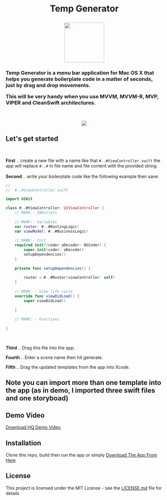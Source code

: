 <h1> <p align="center"> Temp Generator </h1>

<p align="center">
<img width="128" height="128" src="https://github.com/SoufianHossam/TempGenerator/blob/master/Template%20Generator/Supporting%20Files/Assets.xcassets/AppIcon.appiconset/1024.png?raw=true">
</p>

<h3 style=”color: gray;"> Temp Generator is a menu bar application for Mac OS X that helps you generate boilerplate code in a matter of seconds, just by drag and drop movements.
<br/>
                        
This will be very handy when you use MVVM, MVVM-R, MVP, VIPER and CleanSwift architectures. </h3> 
<br/>
<p align="center">
<img src="https://github.com/SoufianHossam/TempGenerator/blob/master/Template%20Generator/Supporting%20Files/Demo-min.gif?raw=true">
</p>

## Let's get started
<br/>

**First** .. create a new file with a name like that `#..#ViewController.swift` the app will replace `#..#` in file name and file content with the provided string.
<br/><br/>
**Second** .. write your boilerplate code like the following example then save:
```swift
//
//  #..#ViewController.swift

import UIKit

class #..#ViewController: UIViewController {
    // MARK:- IBOutlets
    
    // MARK:- Variables
    var router: #..#RoutingLogic!
    var viewModel: #..#BusinessLogic!
    
    // MARK:- Init
    required init?(coder aDecoder: NSCoder) {
        super.init(coder: aDecoder)
        setupDependencies()
    }
    
    private func setupDependencies() {
        
        router = #..#Router(viewController: self)
    }
    
    // MARK: - View life cycle
    override func viewDidLoad() {
        super.viewDidLoad()
        
    }
    
    // MARK: - Functions
    
}
```
<br/>

**Third** .. Drag this file into the app.
<br/>


**Fourth** .. Enter a scene name then hit generate.
<br/>


**Fifth** .. Drag the updated templates from the app into Xcode.

## Note you can import more than one template into the app (as in demo, I imported three swift files and one storyboad)

## Demo Video
[Download HQ Demo Video](https://github.com/SoufianHossam/TempGenerator/raw/master/Template%20Generator/Supporting%20Files/Demo.mov)
<br/>

## Installation
Clone this repo, build then run the app or simply [Download The App From Here](https://drive.google.com/a/selecteg.com/uc?authuser=0&id=1FJNimQ8fAsLqNneQcmOzXhMsyknqq1rF&export=download)

## License

This project is licensed under the MIT License - see the [LICENSE.md](LICENSE) file for details
